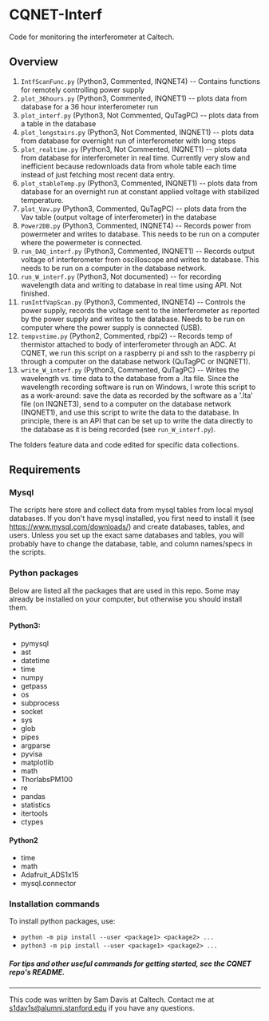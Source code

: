 # CQNET-Interf
Code for monitoring the interferometer at Caltech.


## Overview
1. `IntfScanFunc.py` (Python3, Commented, INQNET4) -- Contains functions for remotely controlling power supply
2. `plot_36hours.py` (Python3, Commented, INQNET1) -- plots data from database for a 36 hour interferometer run
3. `plot_interf.py` (Python3, Not Commented, QuTagPC) -- plots data from a table in the database
4. `plot_longstairs.py` (Python3, Not Commented, INQNET1) -- plots data from database for overnight run of interferometer with long steps
5. `plot_realtime.py` (Python3, Not Commented, INQNET1) -- plots data from database for interferometer in real time.
Currently very slow and inefficient because redownloads data from whole table each time instead of just fetching most recent data entry.
6. `plot_stableTemp.py` (Python3, Commented, INQNET1) -- plots data from database for an overnight run at constant applied voltage with stabilized temperature.
7. `plot_Vav.py` (Python3, Commented, QuTagPC) -- plots data from the Vav table (output voltage of interferometer) in the database
8. `Power2DB.py` (Python3, Commented, INQNET4) -- Records power from powermeter and writes to database. This needs to be run on a computer where the powermeter is connected.
9. `run_DAQ_interf.py` (Python3, Commented, INQNET1) -- Records output voltage of interferometer from oscilloscope and writes to database. This needs to be run on a computer in the database network.
10. `run_W_interf.py` (Python3, Not documented) -- for recording wavelength data and writing to database in real time using API. Not finished.
11. `runIntfVapScan.py` (Python3, Commented, INQNET4) -- Controls the power supply, records the voltage sent to the interferometer as reported by the power supply and writes to the database. Needs to be run on computer where the power supply is connected (USB).
12. `tempvstime.py` (Python2, Commented, rbpi2) -- Records temp of thermistor attached to body of interferometer through an ADC. At CQNET, we run this script on a raspberry pi and ssh to the raspberry pi through a computer on the database network (QuTagPC or INQNET1).
13. `write_W_interf.py` (Python3, Commented, QuTagPC) -- Writes the wavelength vs. time data to the database from a .lta file.  Since the wavelength recording software is run on Windows, I wrote this script to as a work-around: save the data as recorded by the software as a '.lta' file (on INQNET3), send to a computer on the database network (INQNET1), and use this script to write the data to the database. In principle, there is an API that can be set up to write the data directly to the database as it is being recorded (see `run_W_interf.py`).

The folders feature data and code edited for specific data collections.


## Requirements
### Mysql
The scripts here store and collect data from mysql tables from local mysql databases. If you don't have
mysql installed, you first need to install it (see https://www.mysql.com/downloads/) and create databases, tables, and users. Unless you set up the exact same databases and tables, you will probably have to change the database, table, and column names/specs in the scripts.

### Python packages
Below are listed all the packages that are used in this repo. Some may already be installed on your computer, but otherwise you should install them.
#### Python3:
* pymysql
* ast
* datetime
* time
* numpy
* getpass
* os
* subprocess
* socket
* sys
* glob
* pipes
* argparse
* pyvisa
* matplotlib
* math
* ThorlabsPM100
* re
* pandas
* statistics
* itertools
* ctypes

#### Python2
* time
* math
* Adafruit_ADS1x15
* mysql.connector

### Installation commands
To install python packages, use:
* `python -m pip install --user <package1> <package2> ...`
* `python3 -m pip install --user <package1> <package2> ...`

##### For tips and other useful commands for getting started, see the CQNET repo's README.
---
This code was written by Sam Davis at Caltech. Contact me at s1dav1s@alumni.stanford.edu if you have any questions.
